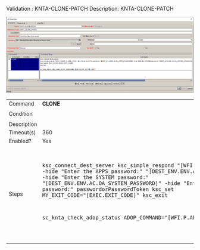
Validation : KNTA-CLONE-PATCH
Description: KNTA-CLONE-PATCH
  
<img src="./KNTA-CLONE-PATCH.PNG" width=800/>


<br>
<table>
<tr><td>Command</td><td><b>CLONE</b></td></tr>
<tr><td>Condition</td><td><pre></pre></td></tr>
<tr><td>Description</td><td></td></tr>
<tr><td>Timeout(s)</td><td>360</td></tr>
<tr><td>Enabled?</td><td>Yes</td></tr>
<tr><td>Steps</td>
<td><pre>

ksc_connect_dest_server
ksc_simple_respond "[WFI.P.ADOP_CLONE_CMD]" -hide "Enter the APPS password:" "[DEST_ENV.ENV.AC.OA_APPS_PASSWORD]" -hide "Enter the SYSTEM password:" "[DEST_ENV.ENV.AC.OA_SYSTEM_PASSWORD]" -hide "Enter the WLSADMIN password:" passwordorPasswordToken
ksc_set MY_EXIT_CODE="[EXEC.EXIT_CODE]"
ksc_exit

sc_knta_check_adop_status ADOP_COMMAND="[WFI.P.ADOP_CLONE_CMD]"

</pre></td></tr>
</table>